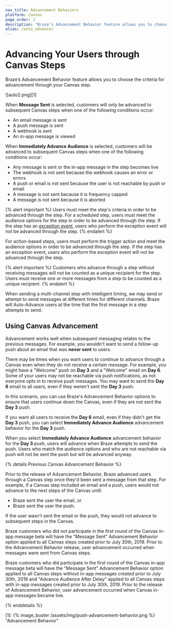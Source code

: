 ```yaml
---
nav_title: Advancement Behaviors
platform: Canvas
page_order: 2
description: "Braze’s Advancement Behavior feature allows you to choose the criteria for advancement through your Canvas step. This reference article covers various use cases and scenarios that may come up as you advance through a Canvas."
alias: /auto_advance/
---
```


# Advancing Your Users through Canvas Steps

Braze’s Advancement Behavior feature allows you to choose the criteria for advancement through your Canvas step.

![auto2.png][1]

When __Message Sent__ is selected, customers will only be advanced to subsequent Canvas steps when one of the following conditions occur:

- An email message is sent
- A push message is sent
- A webhook is sent
- An in-app message is viewed

When __Immediately Advance Audience__ is selected, customers will be advanced to subsequent Canvas steps when one of the following conditions occur:

- Any message is sent or the in-app message in the step becomes live
- The webhook is not sent because the webhook causes an error or errors
- A push or email is not sent because the user is not reachable by push or email
- A message is not sent because it is frequency capped
- A message is not sent because it is aborted

{% alert important %}
  Users must meet the step's criteria in order to be advanced through the step. For a scheduled step, users must meet the audience options for the step in order to be advanced through the step. If the step has an [exception event]({{site.baseurl}}/user_guide/engagement_tools/canvas/create_a_canvas/exception_events/), users who perform the exception event will not be advanced through the step.
{% endalert %}

For action-based steps, users must perform the trigger action and meet the audience options in order to be advanced through the step. If the step has an exception event, users who perform the exception event will not be advanced through the step.

{% alert important %}
  Customers who advance through a step without receiving messages will not be counted as a unique recipient for the step. Users must receive one or more messages from a step to be counted as a unique recipient.
{% endalert %}

When sending a multi-channel step with intelligent timing, we may send or attempt to send messages at different times for different channels. Braze will Auto-Advance users at the time that the first message in a step attempts to send.   

## Using Canvas Advancement

Advancement works well when subsequent messaging relates to the previous messages. For example, you wouldn't want to send a follow-up push about an email that was __never sent__ to users.

There may be times when you want users to continue to advance through a Canvas even when they do not receive a certain message. For example, you might have a "Welcome" push on __Day 3__ and a "Welcome" email on __Day 6__. Some of your users may not be reachable via push notifications, as not everyone opts in to receive push messages. You may want to send the __Day 6__ email to all users, even if they weren't sent the __Day 3__ push.

In this scenario, you can use Braze's Advancement Behavior options to ensure that users continue down the Canvas, even if they are not sent the __Day 3__ push.

If you want all users to receive the __Day 6__ email, even if they didn't get the __Day 3__ push, you can select __Immediately Advance Audience__ advancement behavior for the __Day 3__ push.

When you select __Immediately Advance Audience__ advancement behavior for the __Day 3__ push, users will advance when Braze attempts to send the push. Users who match the audience options and who are not reachable via push will not be sent the push but will be advanced anyway.

{% details Previous Canvas Advancement Behavior %}

Prior to the release of Advancement Behavior, Braze advanced users through a Canvas step once they'd been sent a message from that step. For example, if a Canvas step included an email and a push, users would not advance to the next steps of the Canvas until:

- Braze sent the user the email, or
- Braze sent the user the push.

If the user wasn't sent the email or the push, they would not advance to subsequent steps in the Canvas.

Braze customers who did not participate in the first round of the Canvas in-app message beta will have the "Message Sent" Advancement Behavior option applied to all Canvas steps created prior to July 30th, 2019. Prior to the Advancement Behavior release, user advancement occurred when messages were sent from Canvas steps.

Braze customers who did participate in the first round of the Canvas in-app message beta will have the "Message Sent" Advancement Behavior option applied to all Canvas steps without in-app messages created prior to July 30th, 2019 and "Advance Audience After Delay" applied to all Canvas steps with in-app messages created prior to July 30th, 2019. Prior to the release of Advancement Behavior, user advancement occurred when Canvas in-app messages became live.

{% enddetails %}

[1]: {% image_buster /assets/img/push-advancement-behavior.png %} "Advancement Behavior"
